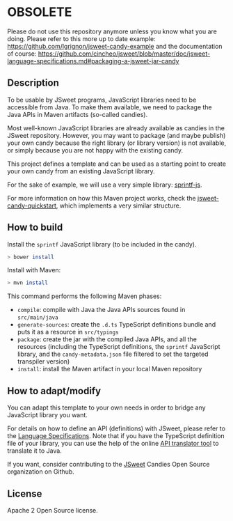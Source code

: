 # OBSOLETE

Please do not use this repository anymore unless you know what you are doing. Please refer to this more up to date example: https://github.com/lgrignon/jsweet-candy-example
and the documentation of course: https://github.com/cincheo/jsweet/blob/master/doc/jsweet-language-specifications.md#packaging-a-jsweet-jar-candy

## Description

To be usable by JSweet programs, JavaScript libraries need to be accessible from Java. To make them available, we need to package the Java APIs in Maven artifacts (so-called candies).

Most well-known JavaScript libraries are already available as candies in the JSweet repository. However, you may want to package (and maybe publish) your own candy because the right library (or library version) is not available, or simply because you are not happy with the existing candy.

This project defines a template and can be used as a starting point to create your own candy from an existing JavaScript library.

For the sake of example, we will use a very simple library: [sprintf-js](https://www.npmjs.com/package/sprintf-js).

For more information on how this Maven project works, check the [jsweet-candy-quickstart](https://github.com/cincheo/jsweet-candy-quickstart), which implements a very similar structure.

## How to build

Install the ``sprintf`` JavaScript library (to be included in the candy).

```bash
> bower install
```


Install with Maven:

```bash
> mvn install
```

This command performs the following Maven phases:
- ``compile``: compile with Java the Java APIs sources found in ``src/main/java``
- ``generate-sources``: create the ``.d.ts`` TypeScript definitions bundle and puts it as a resource in ``src/typings``
- ``package``: create the jar with the compiled Java APIs, and all the resources (including the TypeScript definitions, the ``sprintf`` JavaScript library, and the ``candy-metadata.json`` file filtered to set the targeted transpiler version)
- ``install``: install the Maven artifact in your local Maven repository

## How to adapt/modify

You can adapt this template to your own needs in order to bridge any JavaScript library you want.

For details on how to define an API (definitions) with JSweet, please refer to the <a href="https://github.com/cincheo/jsweet/blob/master/doc/jsweet-language-specifications.md#definitions">Language Specifications</a>. Note that if you have the TypeScript definition file of your library, you can use the help of the online [API translator tool](http://www.jsweet.org/online-typescript-to-java-api-translator/) to translate it to Java.

If you want, consider contributing to the [JSweet](https://github.com/jsweet-candies) Candies Open Source organization on Github.

## License

Apache 2 Open Source license.

